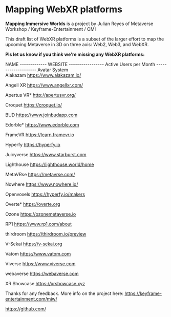 # Mapping WebXR platforms

**Mapping Immersive Worlds** is a project by Julian Reyes of Metaverse Workshop / Keyframe-Entertainment / OMI

This draft list of WebXR platforms is a subset of the larger effort to map the upcoming Metaverse in 3D on three axis: Web2, Web3, and WebXR.

**Pls let us know if you think we're missing any WebXR platforms:**

NAME        -------------  WEBSITE            -----------------           Active Users per Month   --------------------   Avatar System  
Alakazam    	https://www.alakazam.io/

Angell XR     https://www.angellxr.com/

Apertus VR* 	http://apertusvr.org/

Croquet       https://croquet.io/

BUD         	https://www.joinbudapp.com

Edorble*	    https://www.edorble.com

FrameVR	      https://learn.framevr.io

Hyperfy	    https://hyperfy.io

Juicyverse   https://www.starburst.com

Lighthouse	  https://lighthouse.world/home

MetaVRse https://metavrse.com/

Nowhere https://www.nowhere.io/

Openvoxels	  https://hyperfy.io/makers

Overte*       https://overte.org

Ozone https://ozonemetaverse.io

RP1	          https://www.rp1.com/about

thirdroom	    https://thirdroom.io/preview

V-Sekai	      https://v-sekai.org

Vatom	        https://www.vatom.com

Viverse	      https://www.viverse.com

webaverse	    https://webaverse.com

XR Showcase	  https://xrshowcase.xyz

Thanks for any feedback.
More info on the project here: https://keyframe-entertainment.com/miw/

<a href="https://github.com/" target="_blank" rel="noopener">https://github.com/</a>
